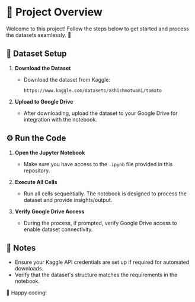 # 📘 Project Overview

Welcome to this project! Follow the steps below to get started and process the datasets seamlessly. 🚀

## 📂 Dataset Setup
1. **Download the Dataset**
   - Download the dataset from Kaggle:
     ```
     https://www.kaggle.com/datasets/ashishmotwani/tomato
     ```

2. **Upload to Google Drive**
   - After downloading, upload the dataset to your Google Drive for integration with the notebook.

## ⚙️ Run the Code
1. **Open the Jupyter Notebook**
   - Make sure you have access to the `.ipynb` file provided in this repository.

2. **Execute All Cells**
   - Run all cells sequentially. The notebook is designed to process the dataset and provide insights/output.

3. **Verify Google Drive Access**
   - During the process, if prompted, verify Google Drive access to enable dataset connectivity.

## 🚩 Notes
- Ensure your Kaggle API credentials are set up if required for automated downloads.
- Verify that the dataset's structure matches the requirements in the notebook.

🎉 Happy coding!
